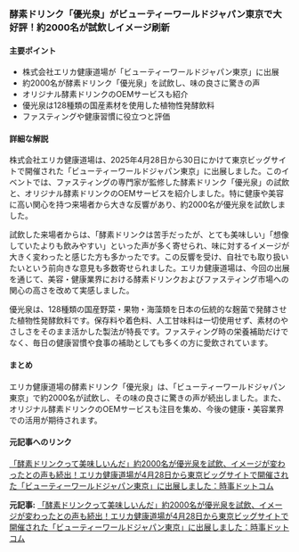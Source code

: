 ### 酵素ドリンク「優光泉」がビューティーワールドジャパン東京で大好評！約2000名が試飲しイメージ刷新

#### 主要ポイント
- 株式会社エリカ健康道場が「ビューティーワールドジャパン東京」に出展
- 約2000名が酵素ドリンク「優光泉」を試飲し、味の良さに驚きの声
- オリジナル酵素ドリンクのOEMサービスも紹介
- 優光泉は128種類の国産素材を使用した植物性発酵飲料
- ファスティングや健康習慣に役立つと評価

#### 詳細な解説
株式会社エリカ健康道場は、2025年4月28日から30日にかけて東京ビッグサイトで開催された「ビューティーワールドジャパン東京」に出展しました。このイベントでは、ファスティングの専門家が監修した酵素ドリンク「優光泉」の試飲と、オリジナル酵素ドリンクのOEMサービスを紹介しました。特に健康や美容に高い関心を持つ来場者から大きな反響があり、約2000名が優光泉を試飲しました。

試飲した来場者からは、「酵素ドリンクは苦手だったが、とても美味しい」「想像していたよりも飲みやすい」といった声が多く寄せられ、味に対するイメージが大きく変わったと感じた方も多かったです。この反響を受け、自社でも取り扱いたいという前向きな意見も多数寄せられました。エリカ健康道場は、今回の出展を通じて、美容・健康業界における酵素ドリンクおよびファスティング市場への関心の高さを改めて実感しました。

優光泉は、128種類の国産野菜・果物・海藻類を日本の伝統的な麹菌で発酵させた植物性発酵飲料です。保存料や着色料、人工甘味料は一切使用せず、素材のやさしさをそのまま活かした製法が特長です。ファスティング時の栄養補助だけでなく、毎日の健康習慣や食事の補助としても多くの方に愛飲されています。

#### まとめ
エリカ健康道場の酵素ドリンク「優光泉」は、「ビューティーワールドジャパン東京」で約2000名が試飲し、その味の良さに驚きの声が続出しました。また、オリジナル酵素ドリンクのOEMサービスも注目を集め、今後の健康・美容業界での活用が期待されます。

#### 元記事へのリンク
[「酵素ドリンクって美味しいんだ」約2000名が優光泉を試飲、イメージが変わったとの声も続出！エリカ健康道場が4月28日から東京ビッグサイトで開催された「ビューティーワールドジャパン東京」に出展しました：時事ドットコム](https://www.jiji.com/jc/article?k=2025050801116&g=eco)

**元記事:** [「酵素ドリンクって美味しいんだ」約2000名が優光泉を試飲、イメージが変わったとの声も続出！エリカ健康道場が4月28日から東京ビッグサイトで開催された「ビューティーワールドジャパン東京」に出展しました：時事ドットコム](https://www.jiji.com/jc/article?k=000000047.000013679&g=prt)